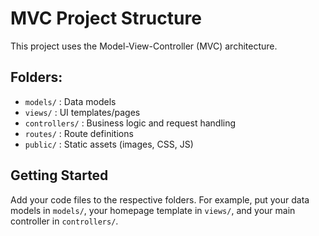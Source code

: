 # MVC Project Structure

This project uses the Model-View-Controller (MVC) architecture.

## Folders:
- `models/`      : Data models
- `views/`       : UI templates/pages
- `controllers/` : Business logic and request handling
- `routes/`      : Route definitions
- `public/`      : Static assets (images, CSS, JS)

## Getting Started
Add your code files to the respective folders. For example, put your data models in `models/`, your homepage template in `views/`, and your main controller in `controllers/`.
